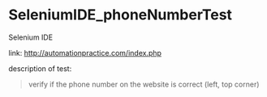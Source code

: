# SeleniumIDE_phoneNumberTest

Selenium IDE

link:
http://automationpractice.com/index.php

description of test:
> verify if the phone number on the website is correct (left, top corner)
